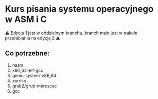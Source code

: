 # Kurs pisania systemu operacyjnego w ASM i C

⚠️ Edycja 1 jest w oddzielnym branchu, branch main jest w trakcie przerabiania na edycję 2 ⚠️

## Co potrzebne:
1. nasm
2. x86_64-elf-gcc
3. qemu-system-x86_64
4. xorriso
5. grub2/grub-mkrescue
6. gcc